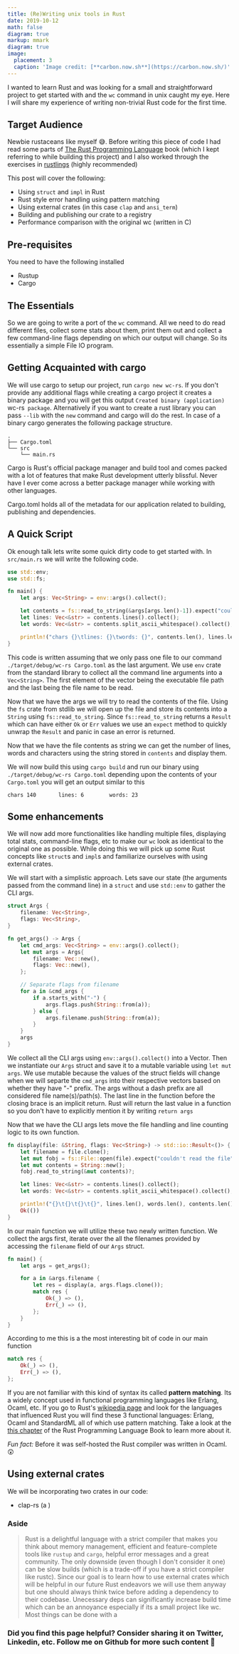 ```yaml
---
title: (Re)Writing unix tools in Rust
date: 2019-10-12
math: false
diagram: true
markup: mmark
diagram: true
image:
  placement: 3
  caption: 'Image credit: [**carbon.now.sh**](https://carbon.now.sh/)'
---
```


I wanted to learn Rust and was looking for a small and straightforward project to get started with and the `wc` command in unix caught my eye. Here I will share my experience of writing non-trivial Rust code for the first time.

## Target Audience
Newbie rustaceans like myself :sweat_smile:. Before writing this piece of code I had read some parts of [The Rust Programming Language](https://doc.rust-lang.org/book/) book (which I kept referring to while building this project) and I also worked through the exercises in [rustlings](https://github.com/rust-lang/rustlings) (highly recommended)

This post will cover the following:
- Using `struct` and `impl` in Rust
- Rust style error handling using pattern matching
- Using external crates (in this case `clap` and `ansi_term`)
- Building and publishing our crate to a registry
- Performance comparison with the original wc (written in C)

## Pre-requisites
You need to have the following installed
- Rustup
- Cargo

## The Essentials
So we are going to write a port of the `wc` command. All we need to do read different files, collect some stats about them, print them out and collect a few command-line flags depending on which our output will change. So its essentially a simple File IO program.

## Getting Acquainted with cargo
We will use cargo to setup our project, run `cargo new wc-rs`. If you don't provide any additional flags while creating a cargo project it creates a binary package and you will get this output `Created binary (application) `wc-rs` package`. Alternatively if you want to create a rust library you can pass `--lib` with the `new` command and cargo will do the rest. In case of a binary cargo generates the following package structure.

```
.
├── Cargo.toml
└── src
    └── main.rs
```

Cargo is Rust's official package manager and build tool and comes packed with a lot of features that make Rust development utterly blissful. Never have I ever come across a better package manager while working with other languages.

Cargo.toml holds all of the metadata for our application related to building, publishing and dependencies.

## A Quick Script
Ok enough talk lets write some quick dirty code to get started with. In `src/main.rs` we will write the following code.

```rust
use std::env;
use std::fs;

fn main() {
    let args: Vec<String> = env::args().collect();

    let contents = fs::read_to_string(&args[args.len()-1]).expect("couldn't read the file");
    let lines: Vec<&str> = contents.lines().collect();
    let words: Vec<&str> = contents.split_ascii_whitespace().collect();

    println!("chars {}\tlines: {}\twords: {}", contents.len(), lines.len(), words.len());
}
```

This code is written assuming that we only pass one file to our command `./target/debug/wc-rs Cargo.toml` as the last argument. We use `env` crate from the standard library to collect all the command line arguments into a `Vec<String>`. The first element of the vector being the executable file path and the last being the file name to be read.

Now that we have the args we will try to read the contents of the file. Using the `fs` crate from stdlib we will open up the file and store its contents into a `String` using `fs::read_to_string`. Since `fs::read_to_string` returns a `Result` which can have either `Ok` or `Err` values we use an `expect` method to quickly unwrap the `Result` and panic in case an error is returned.

Now that we have the file contents as string we can get the number of lines, words and characters using the string stored in `contents` and display them.

We will now build this using `cargo build` and run our binary using `./target/debug/wc-rs Cargo.toml` depending upon the contents of your `Cargo.toml` you will get an output similar to this
```
chars 140       lines: 6        words: 23
```

## Some enhancements

We will now add more functionalities like handling multiple files, displaying total stats, command-line flags, etc to make our `wc` look as identical to the original one as possible. While doing this we will pick up some Rust concepts like `struct`s and `impl`s and familiarize ourselves with using external crates.

We will start with a simplistic approach. Lets save our state (the arguments passed from the command line) in a `struct` and use `std::env` to gather the CLI args.

```rust
struct Args {
    filename: Vec<String>,
    flags: Vec<String>,
}

fn get_args() -> Args {
    let cmd_args: Vec<String> = env::args().collect();
    let mut args = Args{
        filename: Vec::new(),
        flags: Vec::new(),
    };

    // Separate flags from filename
    for a in &cmd_args {
        if a.starts_with("-") {
            args.flags.push(String::from(a));
        } else {
            args.filename.push(String::from(a));
        }
    }
    args
}
```

We collect all the CLI args using `env::args().collect()` into a Vector. Then we instantiate our `Args` struct and save it to a mutable variable using `let mut args`. We use mutable because the values of the struct fields will change when we will separte the `cmd_args` into their respective vectors based on whether they have "-" prefix. The args without a dash prefix are all considered file name(s)/path(s). The last line in the function before the closing brace is an implicit return. Rust will return the last value in a function so you don't have to explicitly mention it by writing `return args`

Now that we have the CLI args lets move the file handling and line counting logic to its own function.

```rust
fn display(file: &String, flags: Vec<String>) -> std::io::Result<()> {
    let filename = file.clone();
    let mut fobj = fs::File::open(file).expect("couldn't read the file");
    let mut contents = String::new();
    fobj.read_to_string(&mut contents)?;

    let lines: Vec<&str> = contents.lines().collect();
    let words: Vec<&str> = contents.split_ascii_whitespace().collect();

    println!("{}\t{}\t{}\t{}", lines.len(), words.len(), contents.len(), filename);
    Ok(())
}
```

In our main function we will utilize these two newly written function. We collect the args first, iterate over the all the filenames provided by accessing the `filename` field of our `Args` struct.

```rust
fn main() {
    let args = get_args();

    for a in &args.filename {
        let res = display(a, args.flags.clone());
        match res {
            Ok(_) => (),
            Err(_) => (),
        };
    }
}
```

According to me this is a the most interesting bit of code in our main function
```rust
match res {
    Ok(_) => (),
    Err(_) => (),
};
```

If you are not familiar with this kind of syntax its called **pattern matching**. Its a widely concept used in functional programming languages like Erlang, Ocaml, etc. If you go to Rust's [wikipedia page](https://en.wikipedia.org/wiki/Rust_(programming_language)) and look for the languages that influenced Rust you will find these 3 functional languages: Erlang, Ocaml and StandardML all of which use pattern matching. Take a look at the [this chapter](https://doc.rust-lang.org/book/ch06-00-enums.html) of the Rust Programming Language Book to learn more about it.


*Fun fact:* Before it was self-hosted the Rust compiler was written in Ocaml. :astonished:

## Using external crates

We will be incorporating two crates in our code:
- clap-rs (a )

### Aside
> Rust is a delightful language with a strict compiler that makes you think about memory management, efficient and feature-complete tools like `rustup` and `cargo`, helpful error messages and a great community. The only downside (even though I don't consider it one) can be slow builds (which is a trade-off if you have a strict compiler like rustc). Since our goal is to learn how to use external crates which will be helpful in our future Rust endeavors we will use them anyway but one should always think twice before adding a dependency to their codebase. Unecessary deps can significantly increase build time which can be an annoyance especially if its a small project like wc. Most things can be done with a

### Did you find this page helpful? Consider sharing it on Twitter, Linkedin, etc. Follow me on Github for more such content 🙌
